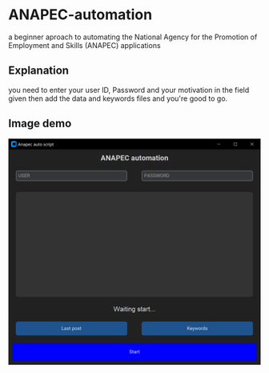 # ANAPEC-automation
a beginner aproach to automating the National Agency for the Promotion of Employment and Skills (ANAPEC) applications
## Explanation
you need to enter your user ID, Password and your motivation in the field given then add the data and keywords files and you're good to go.
## Image demo
![image demo.](https://github.com/Akschan/ANAPEC-automation/blob/main/Screenshot/Demoimage.PNG)
